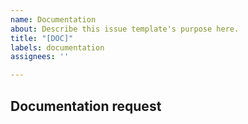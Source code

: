 ```yaml
---
name: Documentation
about: Describe this issue template's purpose here.
title: "[DOC]"
labels: documentation
assignees: ''

---
```


## Documentation request

